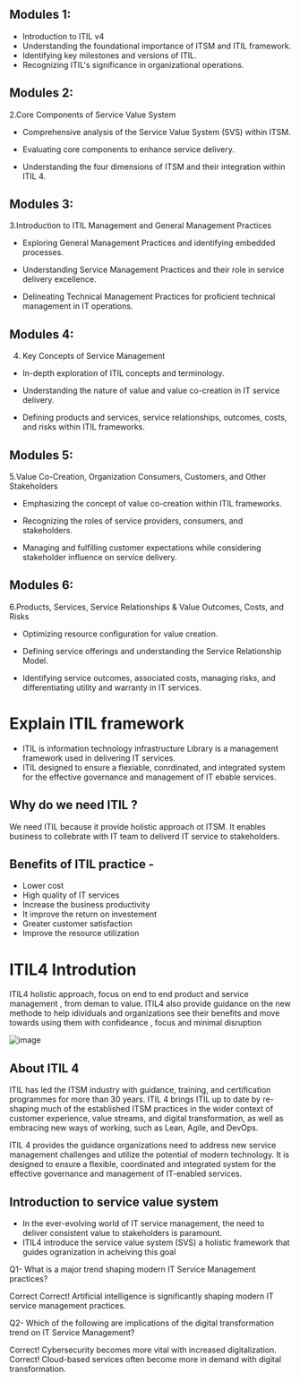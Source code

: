 ## Modules 1:
- Introduction to ITIL v4
- Understanding the foundational importance of ITSM and ITIL framework.
- Identifying key milestones and versions of ITIL.
- Recognizing ITIL's significance in organizational operations.

## Modules 2:

 2.Core Components of Service Value System

- Comprehensive analysis of the Service Value System (SVS) within ITSM.

- Evaluating core components to enhance service delivery.

- Understanding the four dimensions of ITSM and their integration within ITIL 4.

## Modules 3:

3.Introduction to ITIL Management and General Management Practices

- Exploring General Management Practices and identifying embedded processes.

- Understanding Service Management Practices and their role in service delivery excellence.

- Delineating Technical Management Practices for proficient technical management in IT operations.

## Modules 4:
4. Key Concepts of Service Management

- In-depth exploration of ITIL concepts and terminology.

- Understanding the nature of value and value co-creation in IT service delivery.

- Defining products and services, service relationships, outcomes, costs, and risks within ITIL frameworks.

## Modules 5:
 5.Value Co-Creation, Organization Consumers, Customers, and Other Stakeholders

- Emphasizing the concept of value co-creation within ITIL frameworks.

- Recognizing the roles of service providers, consumers, and stakeholders.

- Managing and fulfilling customer expectations while considering stakeholder influence on service delivery.

## Modules 6:

 6.Products, Services, Service Relationships & Value Outcomes, Costs, and Risks

- Optimizing resource configuration for value creation.

- Defining service offerings and understanding the Service Relationship Model.

- Identifying service outcomes, associated costs, managing risks, and differentiating utility and warranty in IT services.






# Explain ITIL framework 

- ITIL is information technology infrastructure Library is a management framework used in delivering IT services.
- ITIL designed to ensure a flexiable, conrdinated, and integrated system for the effective governance and management of IT ebable services.

##   Why do we need ITIL ?

We need ITIL because it provide holistic approach ot ITSM.
It enables business to collebrate with IT team to deliverd IT service to stakeholders.

## Benefits of ITIL practice -

 - Lower cost 
- High quality of IT services
- Increase the business productivity
- It improve the return on investement
- Greater customer satisfaction
- Improve the resource utilization

 # ITIL4 Introdution 

 ITIL4 holistic approach, focus on end to end product and service management , from deman to value.
 ITIL4 also provide guidance on the new methode to help idividuals and organizations see their benefits and move towards using them with confideance , focus and minimal disruption

 ![image](https://github.com/user-attachments/assets/3ecda783-bbd5-458d-b2df-a6bc1f7a76da)

##  About ITIL 4
ITIL has led the ITSM industry with guidance, training, and certification programmes for more than 30 years. ITIL 4 brings ITIL up to date by re-shaping much of the established ITSM practices in the wider context of customer experience, value streams, and digital transformation, as well as embracing new ways of working, such as Lean, Agile, and DevOps.

ITIL 4 provides the guidance organizations need to address new service management challenges and utilize the potential of modern technology. It is designed to ensure a flexible, coordinated and integrated system for the effective governance and management of IT-enabled services.

## Introduction to service value system 

- In the ever-evolving world of IT service management, the need to deliver consistent value to stakeholders is paramount.
- ITIL4 introduce the service value system (SVS) a holistic framework that guides ogranization in acheiving this goal



Q1- What is a major trend shaping modern IT Service Management practices?

Correct
Correct! Artificial intelligence is significantly shaping modern IT service management practices.

Q2- Which of the following are implications of the digital transformation trend on IT Service Management?

Correct! Cybersecurity becomes more vital with increased digitalization.
Correct! Cloud-based services often become more in demand with digital transformation.






